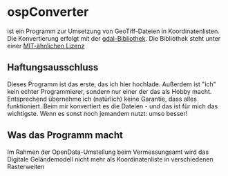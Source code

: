 # ospConverter
ist ein Programm zur Umsetzung von GeoTiff-Dateien in Koordinatenlisten. Die Konvertierung erfolgt mit der [gdal-Bibliothek](https://gdal.org). Die Bibliothek steht unter einer [MIT-ähnlichen Lizenz](https://gdal.org/license.html)
## Haftungsausschluss
Dieses Programm ist das erste, das ich hier hochlade. Außerdem ist "ich" kein echter Programmierer, sondern nur einer der das als Hobby macht. Entsprechend übernehme ich (natürlich) keine Garantie, dass alles funktioniert. Beim mir konvertiert es die Dateien - und das ist für mich das wichtigste. Wenn es sonst noch jemandem nutzt: umso besser!
## Was das Programm macht
Im Rahmen der OpenData-Umstellung beim Vermessungsamt wird das Digitale Geländemodell nicht mehr als Koordinatenliste in verschiedenen Rasterweiten 
